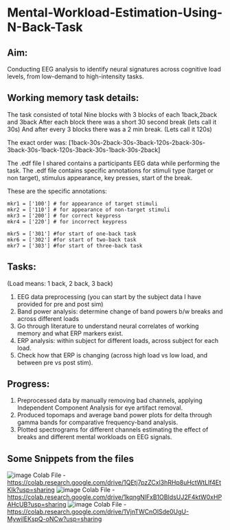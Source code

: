 # Mental-Workload-Estimation-Using-N-Back-Task

## Aim:

Conducting EEG analysis to identify neural signatures across cognitive load levels, from low-demand to high-intensity tasks.

## Working memory task details:

The task consisted of total Nine blocks with 3 blocks of each 1back,2back and 3back 
After each block there was a short 30 second break (lets call it 30s)
And after every 3 blocks there was a 2 min break. (Lets call it 120s)

The exact order was: 
[1back-30s-2back-30s-3back-120s-2back-30s-3back-30s-1back-120s-3back-30s-1back-30s-2back]

The .edf file I shared contains a participants EEG data while performing the task.
The .edf file contains specific annotations for stimuli type (target or non target), stimulus appearance, key presses, start of the break.

These are the specific annotations: 
```
mkr1 = ['100'] # for appearance of target stimuli
mkr2 = ['110'] # for appearance of non-target stimuli
mkr3 = ['200'] # for correct keypress
mkr4 = ['220'] # for incorrect keypress

mkr5 = ['301'] #for start of one-back task
mkr6 = ['302'] #for start of two-back task
mkr7 = ['303'] #for start of three-back task
```
## Tasks:

(Load means: 1 back, 2 back, 3 back)

1. EEG data preprocessing (you can start by the subject data I have provided for pre and post sim)
2. Band power analysis: determine change of band powers b/w breaks and across different loads
3. Go through literature to understand neural correlates of working memory and what ERP markers exist.
4. ERP analysis: within subject for different loads, across subject for each load. 
5. Check how that ERP is changing (across high load vs low load, and between pre vs post stim).


## Progress:

1. Preprocessed data by manually removing bad channels, applying Independent Component Analysis for eye artifact removal.
2. Produced topomaps and average band power plots for delta through gamma bands for comparative frequency-band analysis.
3. Plotted spectrograms for different channels estimating the effect of breaks and different mental workloads on EEG signals.

## Some Snippets from the files
![image](https://github.com/user-attachments/assets/cd92fc1d-ca46-405d-b666-4438242e7dfe)
Colab File - https://colab.research.google.com/drive/1QEtj7pzZCxl3hRHp8uHctWtLIf4EtKIk?usp=sharing
![image](https://github.com/user-attachments/assets/7852138b-5a7c-4889-8a2a-a4632b3fefdd)
Colab File - https://colab.research.google.com/drive/1kqngNlFxB1OBIdsUJ2F4ktW0xHPAHcUB?usp=sharing
![image](https://github.com/user-attachments/assets/a5ca7d46-2171-4b69-abdd-1af8e5a97307)
Colab File - https://colab.research.google.com/drive/1VjnTWCnOlSde0UgU-MywilEKspQ-oNCw?usp=sharing

